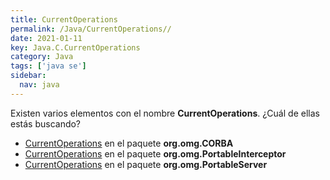 ```yaml
---
title: CurrentOperations
permalink: /Java/CurrentOperations//
date: 2021-01-11
key: Java.C.CurrentOperations
category: Java
tags: ['java se']
sidebar: 
  nav: java
---
```


Existen varios elementos con el nombre **CurrentOperations**. ¿Cuál de ellas estás buscando?
<ul>
<li><a href="/Java/CurrentOperations-org-omg-CORBA/">CurrentOperations</a> en el paquete <strong>org.omg.CORBA</strong></li>
<li><a href="/Java/CurrentOperations-org-omg-PortableInterceptor/">CurrentOperations</a> en el paquete <strong>org.omg.PortableInterceptor</strong></li>
<li><a href="/Java/CurrentOperations-org-omg-PortableServer/">CurrentOperations</a> en el paquete <strong>org.omg.PortableServer</strong></li>
<ul>
